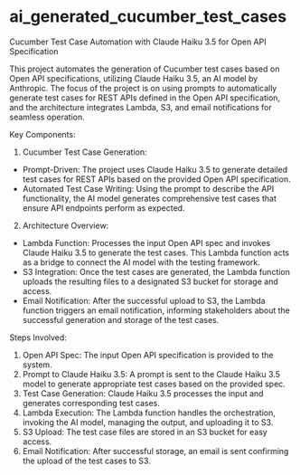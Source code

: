 # ai_generated_cucumber_test_cases

Cucumber Test Case Automation with Claude Haiku 3.5 for Open API Specification

This project automates the generation of Cucumber test cases based on Open API specifications, utilizing Claude Haiku 3.5, an AI model by Anthropic. The focus of the project is on using prompts to automatically generate test cases for REST APIs defined in the Open API specification, and the architecture integrates Lambda, S3, and email notifications for seamless operation.

Key Components:

1. Cucumber Test Case Generation:
- Prompt-Driven: The project uses Claude Haiku 3.5 to generate detailed test cases for REST APIs based on the provided Open API specification.
- Automated Test Case Writing: Using the prompt to describe the API functionality, the AI model generates comprehensive test cases that ensure API endpoints perform as expected.

2. Architecture Overview:
- Lambda Function: Processes the input Open API spec and invokes Claude Haiku 3.5 to generate the test cases. This Lambda function acts as a bridge to connect the AI model with the testing framework.
- S3 Integration: Once the test cases are generated, the Lambda function uploads the resulting files to a designated S3 bucket for storage and access.
- Email Notification: After the successful upload to S3, the Lambda function triggers an email notification, informing stakeholders about the successful generation and storage of the test cases.

Steps Involved:
1. Open API Spec: The input Open API specification is provided to the system.
2. Prompt to Claude Haiku 3.5: A prompt is sent to the Claude Haiku 3.5 model to generate appropriate test cases based on the provided spec.
3. Test Case Generation: Claude Haiku 3.5 processes the input and generates corresponding test cases.
4. Lambda Execution: The Lambda function handles the orchestration, invoking the AI model, managing the output, and uploading it to S3.
5. S3 Upload: The test case files are stored in an S3 bucket for easy access.
6. Email Notification: After successful storage, an email is sent confirming the upload of the test cases to S3.